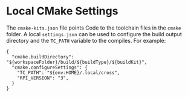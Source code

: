 Local CMake Settings
====================

The `cmake-kits.json` file points Code to the toolchain files in the `cmake`
folder. A local `settings.json` can be used to configure the build output
directory and the `TC_PATH` variable to the compiles. For example:

    {
      "cmake.buildDirectory": "${workspaceFolder}/build/${buildType}/${buildKit}",
      "cmake.configureSettings": {
        "TC_PATH": "${env:HOME}/.local/cross",
        "RPI_VERSION": "3",
      }
    }
